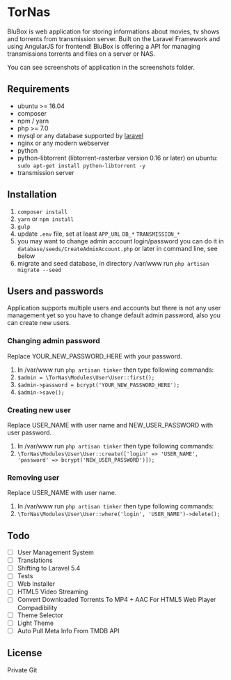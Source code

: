 # TorNas

BluBox is web application for storing informations about movies, tv shows and torrents from transmission server. Built on the Laravel Framework and using AngularJS for frontend! BluBox is offering a API for managing transmissions torrents and files on a server or NAS.

You can see screenshots of application in the screenshots folder.

## Requirements
* ubuntu >= 16.04
* composer
* npm / yarn
* php >= 7.0
* mysql or any database supported by [laravel](https://laravel.com/docs/5.4/database#introduction)
* nginx or any modern webserver
* python
* python-libtorrent (libtorrent-rasterbar version 0.16 or later) on ubuntu: `sudo apt-get install python-libtorrent -y`
* transmission server

## Installation
1. `composer install`
2. `yarn` or `npm install`
3. `gulp`
4. update `.env` file, set at least `APP_URL` `DB_*` `TRANSMISSION_*`
5. you may want to change admin account login/password you can do it in `database/seeds/CreateAdminAccount.php` or later in command line, see below
6. migrate and seed database, in directory /var/www run `php artisan migrate --seed`

## Users and passwords
Application supports multiple users and accounts but there is not any user management yet so you have to change default admin password, also you can create new users.

### Changing admin password
Replace YOUR_NEW_PASSWORD_HERE with your password.

1. In /var/www run `php artisan tinker` then type following commands:
2. `$admin = \TorNas\Modules\User\User::first();`
3. `$admin->password = bcrypt('YOUR_NEW_PASSWORD_HERE');`
4. `$admin->save();`

### Creating new user
Replace USER_NAME with user name and NEW_USER_PASSWORD with user password.

1. In /var/www run `php artisan tinker` then type following commands:
2. `\TorNas\Modules\User\User::create(['login' => 'USER_NAME', 'password' => bcrypt('NEW_USER_PASSWORD')]);`

### Removing user
Replace USER_NAME with user name.

1. In /var/www run `php artisan tinker` then type following commands:
2. `\TorNas\Modules\User\User::where('login', 'USER_NAME')->delete();`

## Todo
- [ ] User Management System
- [ ] Translations
- [ ] Shifting to Laravel 5.4
- [ ] Tests
- [ ] Web Installer
- [ ] HTML5 Video Streaming
- [ ] Convert Downloaded Torrents To MP4 + AAC For HTML5 Web Player Compadibility
- [ ] Theme Selector
- [ ] Light Theme
- [ ] Auto Pull Meta Info From TMDB API

## License
Private Git
